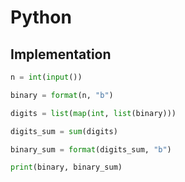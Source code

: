 # Python

## Implementation

```python
n = int(input())

binary = format(n, "b")

digits = list(map(int, list(binary)))

digits_sum = sum(digits)

binary_sum = format(digits_sum, "b")

print(binary, binary_sum)
```